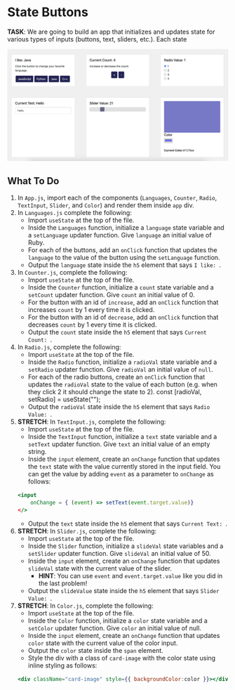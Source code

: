 # State Buttons

**TASK**: We are going to build an app that initializes and updates state for various types of inputs (buttons, text, sliders, etc.). Each state 

![State Buttons Final Product](./StateButtons.png)


## What To Do
1. In `App.js`, import each of the components (`Languages`, `Counter`, `Radio`, `TextInput`, `Slider`, and `Color`) and render them inside `app` div.
2. In `Languages.js` complete the following:
    - Import `useState` at the top of the file.
    - Inside the `Languages` function, initialize a `language` state variable and a `setLanguage` updater function. Give `language` an initial value of Ruby.
    - For each of the buttons, add an `onClick` function that updates the `language` to the value of the button using the `setLanguage` function.
    - Output the `language` state inside the `h5` element that says `I like: `.
3.  In `Counter.js`, complete the following:
    - Import `useState` at the top of the file.
    - Inside the `Counter` function, initialize a `count` state variable and a `setCount` updater function. Give `count` an initial value of 0.
    - For the button with an id of `increase`, add an `onClick` function that increases `count` by 1 every time it is clicked.
    - For the button with an id of `decrease`, add an `onClick` function that decreases `count` by 1 every time it is clicked.
    - Output the `count` state inside the `h5` element that says `Current Count: `.
4. In `Radio.js`, complete the following:
    - Import `useState` at the top of the file.
    - Inside the `Radio` function, initialize a `radioVal` state variable and a `setRadio` updater function. Give `radioVal` an initial value of `null`.
    - For each of the radio buttons, create an `onClick` function that updates the `radioVal` state to the value of each button (e.g. when they click 2 it should change the state to 2).
    const [radioVal, setRadio] = useState("");
    - Output the `radioVal` state inside the `h5` element that says `Radio Value: `.
5. **STRETCH**: In `TextInput.js`, complete the following:
    - Import `useState` at the top of the file.
    - Inside the `TextInput` function, initialize a `text` state variable and a `setText` updater function. Give `text` an initial value of an empty string.
    - Inside the `input` element, create an `onChange` function that updates the `text` state with the value currently stored in the input field. You can get the value by adding `event` as a parameter to `onChange` as follows:
    ```jsx
    <input
        onChange = { (event) => setText(event.target.value)}
    </>
    ```
    - Output the `text` state inside the `h5` element that says `Current Text: `.
6. **STRETCH**: In `Slider.js`, complete the following:
    - Import `useState` at the top of the file.
    - Inside the `Slider` function, initialize a `slideVal` state variables and a `setSlider` updater function. Give `slideVal` an initial value of 50.
    - Inside the `input` element, create an `onChange` function that updates `slideVal` state with the current value of the slider. 
        - **HINT**: You can use `event` and `event.target.value` like you did in the last problem!
    - Output the `slideValue` state inside the `h5` element that says `Slider Value: `. 
7. **STRETCH**: In `Color.js`, complete the following:
    - Import `useState` at the top of the file.
    - Inside the `Color` function, initialize a `color` state variable and a `setColor` updater function. Give `color` an initial value of null.
    - Inside the `input` element, create an `onChange` function that updates `color` state with the current value of the color input.  
    - Output the `color` state inside the `span` element.
    - Style the div with a class of `card-image` with the color state using inline styling as follows:
    ```jsx
    <div className="card-image" style={{ backgroundColor:color }}></div>
    ```